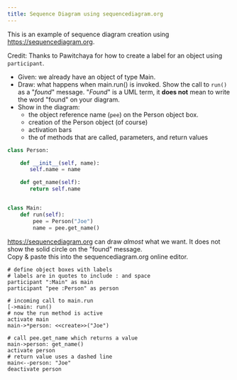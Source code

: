 ```yaml
---
title: Sequence Diagram using sequencediagram.org
---
```


This is an example of sequence diagram creation using <https://sequencediagram.org>.

Credit: Thanks to Pawitchaya for how to create a label for an object using `participant`.

- Given: we already have an object of type Main.
- Draw:  what happens when main.run() is invoked.  Show the call to `run()` as a "*found*" message. "*Found*" is a UML term, it **does not** mean to write the word "found" on your diagram.
- Show in the diagram:
  - the object reference name (`pee`) on the Person object box.
  - creation of the Person object (of course)
  - activation bars
  - the of methods that are called, parameters, and return values

```python
class Person:

    def __init__(self, name):
       self.name = name

    def get_name(self):
       return self.name


class Main:
    def run(self):
        pee = Person("Joe")
        name = pee.get_name()
```

<https://sequencediagram.org> 
can draw *almost* what we want.
It does not show the solid circle on the "found" message.    
Copy & paste this into the sequencediagram.org online editor.
```
# define object boxes with labels
# labels are in quotes to include : and space
participant ":Main" as main
participant "pee :Person" as person

# incoming call to main.run
[->main: run()
# now the run method is active
activate main
main->*person: <<create>>("Joe")

# call pee.get_name which returns a value
main->person: get_name()
activate person
# return value uses a dashed line
main<--person: "Joe"
deactivate person
```


